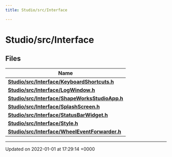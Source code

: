 ```yaml
---
title: Studio/src/Interface

---
```


# Studio/src/Interface



## Files

| Name           |
| -------------- |
| **[Studio/src/Interface/KeyboardShortcuts.h](../Files/KeyboardShortcuts_8h.md#file-keyboardshortcuts.h)**  |
| **[Studio/src/Interface/LogWindow.h](../Files/LogWindow_8h.md#file-logwindow.h)**  |
| **[Studio/src/Interface/ShapeWorksStudioApp.h](../Files/ShapeWorksStudioApp_8h.md#file-shapeworksstudioapp.h)**  |
| **[Studio/src/Interface/SplashScreen.h](../Files/SplashScreen_8h.md#file-splashscreen.h)**  |
| **[Studio/src/Interface/StatusBarWidget.h](../Files/StatusBarWidget_8h.md#file-statusbarwidget.h)**  |
| **[Studio/src/Interface/Style.h](../Files/Style_8h.md#file-style.h)**  |
| **[Studio/src/Interface/WheelEventForwarder.h](../Files/WheelEventForwarder_8h.md#file-wheeleventforwarder.h)**  |






-------------------------------

Updated on 2022-01-01 at 17:29:14 +0000
